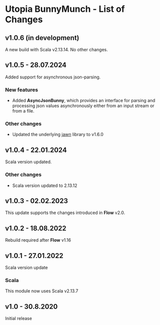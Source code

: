 # Utopia BunnyMunch - List of Changes

## v1.0.6 (in development)
A new build with Scala v2.13.14. No other changes.

## v1.0.5 - 28.07.2024
Added support for asynchronous json-parsing.
### New features
- Added **AsyncJsonBunny**, which provides an interface for parsing and processing json values asynchronously either 
  from an input stream or from a file.
### Other changes
- Updated the underlying [jawn](https://github.com/typelevel/jawn) library to v1.6.0

## v1.0.4 - 22.01.2024
Scala version updated.
### Other changes
- Scala version updated to 2.13.12

## v1.0.3 - 02.02.2023
This update supports the changes introduced in **Flow** v2.0.

## v1.0.2 - 18.08.2022
Rebuild required after **Flow** v1.16

## v1.0.1 - 27.01.2022
Scala version update
### Scala
This module now uses Scala v2.13.7

## v1.0 - 30.8.2020
Initial release
